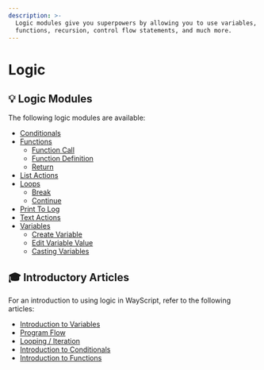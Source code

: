 ```yaml
---
description: >-
  Logic modules give you superpowers by allowing you to use variables,
  functions, recursion, control flow statements, and much more.
---
```


# Logic

## 💡 Logic Modules

The following logic modules are available:

* [Conditionals](conditionals.md)
* [Functions](functions/)
  * [Function Call](functions/function-call.md)
  * [Function Definition](functions/function-definition.md)
  * [Return](functions/return.md)
* [List Actions](list-actions.md)
* [Loops](loop/)
  * [Break](loop/break.md)
  * [Continue](loop/continue.md)
* [Print To Log](print-to-log.md)
* [Text Actions](text-actions.md)
* [Variables]()
  * [Create Variable](create-variable.md)
  * [Edit Variable Value]()
  * [Casting Variables](cast.md)

## 🎓 Introductory Articles

For an introduction to using logic in WayScript, refer to the following articles:

* [Introduction to Variables](../../getting_started/variables.md)
* [Program Flow](../../getting_started/program-flow.md)
* [Looping / Iteration](../../getting_started/looping-iteration.md)
* [Introduction to Conditionals](../../getting_started/conditionals.md)
* [Introduction to Functions](../../getting_started/functions.md)



